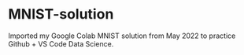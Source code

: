 # MNIST-solution

Imported my Google Colab MNIST solution from May 2022 to practice Github + VS Code Data Science.
